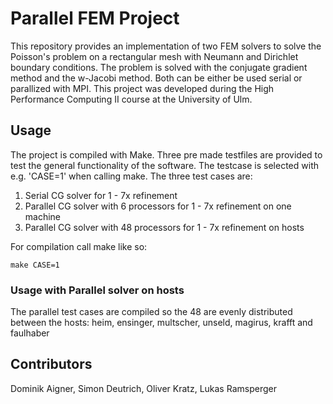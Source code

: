 # Parallel FEM Project

This repository provides an implementation of two FEM solvers to solve the Poisson's problem on a
rectangular mesh with Neumann and Dirichlet boundary conditions. The problem is solved with the
conjugate gradient method and the w-Jacobi method. Both can be either be used serial or
parallized with MPI. This project was developed during the High Performance Computing II course
at the University of Ulm.

## Usage

The project is compiled with Make. Three pre made testfiles are provided to test
the general functionality of the software. The testcase is selected with e.g. 'CASE=1' when
calling make. The three test cases are:

1. Serial CG solver for 1 - 7x refinement
2. Parallel CG solver with 6 processors for 1 - 7x refinement on one machine
3. Parallel CG solver with 48 processors for 1 - 7x refinement on hosts

For compilation call make like so:

```console
make CASE=1
```

### Usage with Parallel solver on hosts
The parallel test cases are compiled so the 48 are evenly distributed between the
hosts:
heim, ensinger, multscher, unseld, magirus, krafft and faulhaber

## Contributors
Dominik Aigner, Simon Deutrich, Oliver Kratz, Lukas Ramsperger
